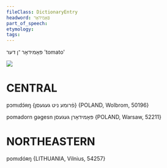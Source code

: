 ```yaml
---
fileClass: DictionaryEntry
headword: פּאָמידאָר
part_of_speech: 
etymology: 
tags: 
---
```

פּאָמידאָר
־ן
דער
'tomato'

![](https://ia802902.us.archive.org/9/items/Yiddish-Dialect-Maps/Herzog2-11-EatingOfTomatoes-29.jpg)

CENTRAL
========

pɔmɩdɔ́ʀŋ {פֿרומע ניט געגעסן} {POLAND, Wolbrom, 50196}

pomadorn gəgesn פּאָמידאָרן געגעסן {POLAND, Warsaw, 52211}

NORTHEASTERN
==============

pomɩdóʀŋ {LITHUANIA, Vilnius, 54257}